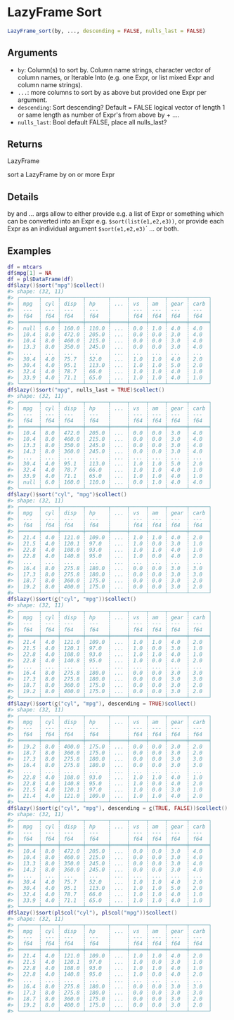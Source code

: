 # LazyFrame Sort

```r
LazyFrame_sort(by, ..., descending = FALSE, nulls_last = FALSE)
```

## Arguments

- `by`: Column(s) to sort by. Column name strings, character vector of column names, or Iterable Into  (e.g. one Expr, or list mixed Expr and column name strings).
- `...`: more columns to sort by as above but provided one Expr per argument.
- `descending`: Sort descending? Default = FALSE logical vector of length 1 or same length as number of Expr's from above by + ....
- `nulls_last`: Bool default FALSE, place all nulls_last?

## Returns

LazyFrame

sort a LazyFrame by on or more Expr

## Details

by and ... args allow to either provide e.g. a list of Expr or something which can be converted into an Expr e.g. `$sort(list(e1,e2,e3))`, or provide each Expr as an individual argument `$sort(e1,e2,e3)`´ ... or both.

## Examples

<pre class='r-example'><code><span class='r-in'><span><span class='va'>df</span> <span class='op'>=</span> <span class='va'>mtcars</span></span></span>
<span class='r-in'><span><span class='va'>df</span><span class='op'>$</span><span class='va'>mpg</span><span class='op'>[</span><span class='fl'>1</span><span class='op'>]</span> <span class='op'>=</span> <span class='cn'>NA</span></span></span>
<span class='r-in'><span><span class='va'>df</span> <span class='op'>=</span> <span class='va'>pl</span><span class='op'>$</span><span class='fu'>DataFrame</span><span class='op'>(</span><span class='va'>df</span><span class='op'>)</span></span></span>
<span class='r-in'><span><span class='va'>df</span><span class='op'>$</span><span class='fu'>lazy</span><span class='op'>(</span><span class='op'>)</span><span class='op'>$</span><span class='fu'>sort</span><span class='op'>(</span><span class='st'>"mpg"</span><span class='op'>)</span><span class='op'>$</span><span class='fu'>collect</span><span class='op'>(</span><span class='op'>)</span></span></span>
<span class='r-out co'><span class='r-pr'>#&gt;</span> shape: (32, 11)</span>
<span class='r-out co'><span class='r-pr'>#&gt;</span> ┌──────┬─────┬───────┬───────┬─────┬─────┬─────┬──────┬──────┐</span>
<span class='r-out co'><span class='r-pr'>#&gt;</span> │ mpg  ┆ cyl ┆ disp  ┆ hp    ┆ ... ┆ vs  ┆ am  ┆ gear ┆ carb │</span>
<span class='r-out co'><span class='r-pr'>#&gt;</span> │ ---  ┆ --- ┆ ---   ┆ ---   ┆     ┆ --- ┆ --- ┆ ---  ┆ ---  │</span>
<span class='r-out co'><span class='r-pr'>#&gt;</span> │ f64  ┆ f64 ┆ f64   ┆ f64   ┆     ┆ f64 ┆ f64 ┆ f64  ┆ f64  │</span>
<span class='r-out co'><span class='r-pr'>#&gt;</span> ╞══════╪═════╪═══════╪═══════╪═════╪═════╪═════╪══════╪══════╡</span>
<span class='r-out co'><span class='r-pr'>#&gt;</span> │ null ┆ 6.0 ┆ 160.0 ┆ 110.0 ┆ ... ┆ 0.0 ┆ 1.0 ┆ 4.0  ┆ 4.0  │</span>
<span class='r-out co'><span class='r-pr'>#&gt;</span> │ 10.4 ┆ 8.0 ┆ 472.0 ┆ 205.0 ┆ ... ┆ 0.0 ┆ 0.0 ┆ 3.0  ┆ 4.0  │</span>
<span class='r-out co'><span class='r-pr'>#&gt;</span> │ 10.4 ┆ 8.0 ┆ 460.0 ┆ 215.0 ┆ ... ┆ 0.0 ┆ 0.0 ┆ 3.0  ┆ 4.0  │</span>
<span class='r-out co'><span class='r-pr'>#&gt;</span> │ 13.3 ┆ 8.0 ┆ 350.0 ┆ 245.0 ┆ ... ┆ 0.0 ┆ 0.0 ┆ 3.0  ┆ 4.0  │</span>
<span class='r-out co'><span class='r-pr'>#&gt;</span> │ ...  ┆ ... ┆ ...   ┆ ...   ┆ ... ┆ ... ┆ ... ┆ ...  ┆ ...  │</span>
<span class='r-out co'><span class='r-pr'>#&gt;</span> │ 30.4 ┆ 4.0 ┆ 75.7  ┆ 52.0  ┆ ... ┆ 1.0 ┆ 1.0 ┆ 4.0  ┆ 2.0  │</span>
<span class='r-out co'><span class='r-pr'>#&gt;</span> │ 30.4 ┆ 4.0 ┆ 95.1  ┆ 113.0 ┆ ... ┆ 1.0 ┆ 1.0 ┆ 5.0  ┆ 2.0  │</span>
<span class='r-out co'><span class='r-pr'>#&gt;</span> │ 32.4 ┆ 4.0 ┆ 78.7  ┆ 66.0  ┆ ... ┆ 1.0 ┆ 1.0 ┆ 4.0  ┆ 1.0  │</span>
<span class='r-out co'><span class='r-pr'>#&gt;</span> │ 33.9 ┆ 4.0 ┆ 71.1  ┆ 65.0  ┆ ... ┆ 1.0 ┆ 1.0 ┆ 4.0  ┆ 1.0  │</span>
<span class='r-out co'><span class='r-pr'>#&gt;</span> └──────┴─────┴───────┴───────┴─────┴─────┴─────┴──────┴──────┘</span>
<span class='r-in'><span><span class='va'>df</span><span class='op'>$</span><span class='fu'>lazy</span><span class='op'>(</span><span class='op'>)</span><span class='op'>$</span><span class='fu'>sort</span><span class='op'>(</span><span class='st'>"mpg"</span>, nulls_last <span class='op'>=</span> <span class='cn'>TRUE</span><span class='op'>)</span><span class='op'>$</span><span class='fu'>collect</span><span class='op'>(</span><span class='op'>)</span></span></span>
<span class='r-out co'><span class='r-pr'>#&gt;</span> shape: (32, 11)</span>
<span class='r-out co'><span class='r-pr'>#&gt;</span> ┌──────┬─────┬───────┬───────┬─────┬─────┬─────┬──────┬──────┐</span>
<span class='r-out co'><span class='r-pr'>#&gt;</span> │ mpg  ┆ cyl ┆ disp  ┆ hp    ┆ ... ┆ vs  ┆ am  ┆ gear ┆ carb │</span>
<span class='r-out co'><span class='r-pr'>#&gt;</span> │ ---  ┆ --- ┆ ---   ┆ ---   ┆     ┆ --- ┆ --- ┆ ---  ┆ ---  │</span>
<span class='r-out co'><span class='r-pr'>#&gt;</span> │ f64  ┆ f64 ┆ f64   ┆ f64   ┆     ┆ f64 ┆ f64 ┆ f64  ┆ f64  │</span>
<span class='r-out co'><span class='r-pr'>#&gt;</span> ╞══════╪═════╪═══════╪═══════╪═════╪═════╪═════╪══════╪══════╡</span>
<span class='r-out co'><span class='r-pr'>#&gt;</span> │ 10.4 ┆ 8.0 ┆ 472.0 ┆ 205.0 ┆ ... ┆ 0.0 ┆ 0.0 ┆ 3.0  ┆ 4.0  │</span>
<span class='r-out co'><span class='r-pr'>#&gt;</span> │ 10.4 ┆ 8.0 ┆ 460.0 ┆ 215.0 ┆ ... ┆ 0.0 ┆ 0.0 ┆ 3.0  ┆ 4.0  │</span>
<span class='r-out co'><span class='r-pr'>#&gt;</span> │ 13.3 ┆ 8.0 ┆ 350.0 ┆ 245.0 ┆ ... ┆ 0.0 ┆ 0.0 ┆ 3.0  ┆ 4.0  │</span>
<span class='r-out co'><span class='r-pr'>#&gt;</span> │ 14.3 ┆ 8.0 ┆ 360.0 ┆ 245.0 ┆ ... ┆ 0.0 ┆ 0.0 ┆ 3.0  ┆ 4.0  │</span>
<span class='r-out co'><span class='r-pr'>#&gt;</span> │ ...  ┆ ... ┆ ...   ┆ ...   ┆ ... ┆ ... ┆ ... ┆ ...  ┆ ...  │</span>
<span class='r-out co'><span class='r-pr'>#&gt;</span> │ 30.4 ┆ 4.0 ┆ 95.1  ┆ 113.0 ┆ ... ┆ 1.0 ┆ 1.0 ┆ 5.0  ┆ 2.0  │</span>
<span class='r-out co'><span class='r-pr'>#&gt;</span> │ 32.4 ┆ 4.0 ┆ 78.7  ┆ 66.0  ┆ ... ┆ 1.0 ┆ 1.0 ┆ 4.0  ┆ 1.0  │</span>
<span class='r-out co'><span class='r-pr'>#&gt;</span> │ 33.9 ┆ 4.0 ┆ 71.1  ┆ 65.0  ┆ ... ┆ 1.0 ┆ 1.0 ┆ 4.0  ┆ 1.0  │</span>
<span class='r-out co'><span class='r-pr'>#&gt;</span> │ null ┆ 6.0 ┆ 160.0 ┆ 110.0 ┆ ... ┆ 0.0 ┆ 1.0 ┆ 4.0  ┆ 4.0  │</span>
<span class='r-out co'><span class='r-pr'>#&gt;</span> └──────┴─────┴───────┴───────┴─────┴─────┴─────┴──────┴──────┘</span>
<span class='r-in'><span><span class='va'>df</span><span class='op'>$</span><span class='fu'>lazy</span><span class='op'>(</span><span class='op'>)</span><span class='op'>$</span><span class='fu'>sort</span><span class='op'>(</span><span class='st'>"cyl"</span>, <span class='st'>"mpg"</span><span class='op'>)</span><span class='op'>$</span><span class='fu'>collect</span><span class='op'>(</span><span class='op'>)</span></span></span>
<span class='r-out co'><span class='r-pr'>#&gt;</span> shape: (32, 11)</span>
<span class='r-out co'><span class='r-pr'>#&gt;</span> ┌──────┬─────┬───────┬───────┬─────┬─────┬─────┬──────┬──────┐</span>
<span class='r-out co'><span class='r-pr'>#&gt;</span> │ mpg  ┆ cyl ┆ disp  ┆ hp    ┆ ... ┆ vs  ┆ am  ┆ gear ┆ carb │</span>
<span class='r-out co'><span class='r-pr'>#&gt;</span> │ ---  ┆ --- ┆ ---   ┆ ---   ┆     ┆ --- ┆ --- ┆ ---  ┆ ---  │</span>
<span class='r-out co'><span class='r-pr'>#&gt;</span> │ f64  ┆ f64 ┆ f64   ┆ f64   ┆     ┆ f64 ┆ f64 ┆ f64  ┆ f64  │</span>
<span class='r-out co'><span class='r-pr'>#&gt;</span> ╞══════╪═════╪═══════╪═══════╪═════╪═════╪═════╪══════╪══════╡</span>
<span class='r-out co'><span class='r-pr'>#&gt;</span> │ 21.4 ┆ 4.0 ┆ 121.0 ┆ 109.0 ┆ ... ┆ 1.0 ┆ 1.0 ┆ 4.0  ┆ 2.0  │</span>
<span class='r-out co'><span class='r-pr'>#&gt;</span> │ 21.5 ┆ 4.0 ┆ 120.1 ┆ 97.0  ┆ ... ┆ 1.0 ┆ 0.0 ┆ 3.0  ┆ 1.0  │</span>
<span class='r-out co'><span class='r-pr'>#&gt;</span> │ 22.8 ┆ 4.0 ┆ 108.0 ┆ 93.0  ┆ ... ┆ 1.0 ┆ 1.0 ┆ 4.0  ┆ 1.0  │</span>
<span class='r-out co'><span class='r-pr'>#&gt;</span> │ 22.8 ┆ 4.0 ┆ 140.8 ┆ 95.0  ┆ ... ┆ 1.0 ┆ 0.0 ┆ 4.0  ┆ 2.0  │</span>
<span class='r-out co'><span class='r-pr'>#&gt;</span> │ ...  ┆ ... ┆ ...   ┆ ...   ┆ ... ┆ ... ┆ ... ┆ ...  ┆ ...  │</span>
<span class='r-out co'><span class='r-pr'>#&gt;</span> │ 16.4 ┆ 8.0 ┆ 275.8 ┆ 180.0 ┆ ... ┆ 0.0 ┆ 0.0 ┆ 3.0  ┆ 3.0  │</span>
<span class='r-out co'><span class='r-pr'>#&gt;</span> │ 17.3 ┆ 8.0 ┆ 275.8 ┆ 180.0 ┆ ... ┆ 0.0 ┆ 0.0 ┆ 3.0  ┆ 3.0  │</span>
<span class='r-out co'><span class='r-pr'>#&gt;</span> │ 18.7 ┆ 8.0 ┆ 360.0 ┆ 175.0 ┆ ... ┆ 0.0 ┆ 0.0 ┆ 3.0  ┆ 2.0  │</span>
<span class='r-out co'><span class='r-pr'>#&gt;</span> │ 19.2 ┆ 8.0 ┆ 400.0 ┆ 175.0 ┆ ... ┆ 0.0 ┆ 0.0 ┆ 3.0  ┆ 2.0  │</span>
<span class='r-out co'><span class='r-pr'>#&gt;</span> └──────┴─────┴───────┴───────┴─────┴─────┴─────┴──────┴──────┘</span>
<span class='r-in'><span><span class='va'>df</span><span class='op'>$</span><span class='fu'>lazy</span><span class='op'>(</span><span class='op'>)</span><span class='op'>$</span><span class='fu'>sort</span><span class='op'>(</span><span class='fu'><a href='https://rdrr.io/r/base/c.html'>c</a></span><span class='op'>(</span><span class='st'>"cyl"</span>, <span class='st'>"mpg"</span><span class='op'>)</span><span class='op'>)</span><span class='op'>$</span><span class='fu'>collect</span><span class='op'>(</span><span class='op'>)</span></span></span>
<span class='r-out co'><span class='r-pr'>#&gt;</span> shape: (32, 11)</span>
<span class='r-out co'><span class='r-pr'>#&gt;</span> ┌──────┬─────┬───────┬───────┬─────┬─────┬─────┬──────┬──────┐</span>
<span class='r-out co'><span class='r-pr'>#&gt;</span> │ mpg  ┆ cyl ┆ disp  ┆ hp    ┆ ... ┆ vs  ┆ am  ┆ gear ┆ carb │</span>
<span class='r-out co'><span class='r-pr'>#&gt;</span> │ ---  ┆ --- ┆ ---   ┆ ---   ┆     ┆ --- ┆ --- ┆ ---  ┆ ---  │</span>
<span class='r-out co'><span class='r-pr'>#&gt;</span> │ f64  ┆ f64 ┆ f64   ┆ f64   ┆     ┆ f64 ┆ f64 ┆ f64  ┆ f64  │</span>
<span class='r-out co'><span class='r-pr'>#&gt;</span> ╞══════╪═════╪═══════╪═══════╪═════╪═════╪═════╪══════╪══════╡</span>
<span class='r-out co'><span class='r-pr'>#&gt;</span> │ 21.4 ┆ 4.0 ┆ 121.0 ┆ 109.0 ┆ ... ┆ 1.0 ┆ 1.0 ┆ 4.0  ┆ 2.0  │</span>
<span class='r-out co'><span class='r-pr'>#&gt;</span> │ 21.5 ┆ 4.0 ┆ 120.1 ┆ 97.0  ┆ ... ┆ 1.0 ┆ 0.0 ┆ 3.0  ┆ 1.0  │</span>
<span class='r-out co'><span class='r-pr'>#&gt;</span> │ 22.8 ┆ 4.0 ┆ 108.0 ┆ 93.0  ┆ ... ┆ 1.0 ┆ 1.0 ┆ 4.0  ┆ 1.0  │</span>
<span class='r-out co'><span class='r-pr'>#&gt;</span> │ 22.8 ┆ 4.0 ┆ 140.8 ┆ 95.0  ┆ ... ┆ 1.0 ┆ 0.0 ┆ 4.0  ┆ 2.0  │</span>
<span class='r-out co'><span class='r-pr'>#&gt;</span> │ ...  ┆ ... ┆ ...   ┆ ...   ┆ ... ┆ ... ┆ ... ┆ ...  ┆ ...  │</span>
<span class='r-out co'><span class='r-pr'>#&gt;</span> │ 16.4 ┆ 8.0 ┆ 275.8 ┆ 180.0 ┆ ... ┆ 0.0 ┆ 0.0 ┆ 3.0  ┆ 3.0  │</span>
<span class='r-out co'><span class='r-pr'>#&gt;</span> │ 17.3 ┆ 8.0 ┆ 275.8 ┆ 180.0 ┆ ... ┆ 0.0 ┆ 0.0 ┆ 3.0  ┆ 3.0  │</span>
<span class='r-out co'><span class='r-pr'>#&gt;</span> │ 18.7 ┆ 8.0 ┆ 360.0 ┆ 175.0 ┆ ... ┆ 0.0 ┆ 0.0 ┆ 3.0  ┆ 2.0  │</span>
<span class='r-out co'><span class='r-pr'>#&gt;</span> │ 19.2 ┆ 8.0 ┆ 400.0 ┆ 175.0 ┆ ... ┆ 0.0 ┆ 0.0 ┆ 3.0  ┆ 2.0  │</span>
<span class='r-out co'><span class='r-pr'>#&gt;</span> └──────┴─────┴───────┴───────┴─────┴─────┴─────┴──────┴──────┘</span>
<span class='r-in'><span><span class='va'>df</span><span class='op'>$</span><span class='fu'>lazy</span><span class='op'>(</span><span class='op'>)</span><span class='op'>$</span><span class='fu'>sort</span><span class='op'>(</span><span class='fu'><a href='https://rdrr.io/r/base/c.html'>c</a></span><span class='op'>(</span><span class='st'>"cyl"</span>, <span class='st'>"mpg"</span><span class='op'>)</span>, descending <span class='op'>=</span> <span class='cn'>TRUE</span><span class='op'>)</span><span class='op'>$</span><span class='fu'>collect</span><span class='op'>(</span><span class='op'>)</span></span></span>
<span class='r-out co'><span class='r-pr'>#&gt;</span> shape: (32, 11)</span>
<span class='r-out co'><span class='r-pr'>#&gt;</span> ┌──────┬─────┬───────┬───────┬─────┬─────┬─────┬──────┬──────┐</span>
<span class='r-out co'><span class='r-pr'>#&gt;</span> │ mpg  ┆ cyl ┆ disp  ┆ hp    ┆ ... ┆ vs  ┆ am  ┆ gear ┆ carb │</span>
<span class='r-out co'><span class='r-pr'>#&gt;</span> │ ---  ┆ --- ┆ ---   ┆ ---   ┆     ┆ --- ┆ --- ┆ ---  ┆ ---  │</span>
<span class='r-out co'><span class='r-pr'>#&gt;</span> │ f64  ┆ f64 ┆ f64   ┆ f64   ┆     ┆ f64 ┆ f64 ┆ f64  ┆ f64  │</span>
<span class='r-out co'><span class='r-pr'>#&gt;</span> ╞══════╪═════╪═══════╪═══════╪═════╪═════╪═════╪══════╪══════╡</span>
<span class='r-out co'><span class='r-pr'>#&gt;</span> │ 19.2 ┆ 8.0 ┆ 400.0 ┆ 175.0 ┆ ... ┆ 0.0 ┆ 0.0 ┆ 3.0  ┆ 2.0  │</span>
<span class='r-out co'><span class='r-pr'>#&gt;</span> │ 18.7 ┆ 8.0 ┆ 360.0 ┆ 175.0 ┆ ... ┆ 0.0 ┆ 0.0 ┆ 3.0  ┆ 2.0  │</span>
<span class='r-out co'><span class='r-pr'>#&gt;</span> │ 17.3 ┆ 8.0 ┆ 275.8 ┆ 180.0 ┆ ... ┆ 0.0 ┆ 0.0 ┆ 3.0  ┆ 3.0  │</span>
<span class='r-out co'><span class='r-pr'>#&gt;</span> │ 16.4 ┆ 8.0 ┆ 275.8 ┆ 180.0 ┆ ... ┆ 0.0 ┆ 0.0 ┆ 3.0  ┆ 3.0  │</span>
<span class='r-out co'><span class='r-pr'>#&gt;</span> │ ...  ┆ ... ┆ ...   ┆ ...   ┆ ... ┆ ... ┆ ... ┆ ...  ┆ ...  │</span>
<span class='r-out co'><span class='r-pr'>#&gt;</span> │ 22.8 ┆ 4.0 ┆ 108.0 ┆ 93.0  ┆ ... ┆ 1.0 ┆ 1.0 ┆ 4.0  ┆ 1.0  │</span>
<span class='r-out co'><span class='r-pr'>#&gt;</span> │ 22.8 ┆ 4.0 ┆ 140.8 ┆ 95.0  ┆ ... ┆ 1.0 ┆ 0.0 ┆ 4.0  ┆ 2.0  │</span>
<span class='r-out co'><span class='r-pr'>#&gt;</span> │ 21.5 ┆ 4.0 ┆ 120.1 ┆ 97.0  ┆ ... ┆ 1.0 ┆ 0.0 ┆ 3.0  ┆ 1.0  │</span>
<span class='r-out co'><span class='r-pr'>#&gt;</span> │ 21.4 ┆ 4.0 ┆ 121.0 ┆ 109.0 ┆ ... ┆ 1.0 ┆ 1.0 ┆ 4.0  ┆ 2.0  │</span>
<span class='r-out co'><span class='r-pr'>#&gt;</span> └──────┴─────┴───────┴───────┴─────┴─────┴─────┴──────┴──────┘</span>
<span class='r-in'><span><span class='va'>df</span><span class='op'>$</span><span class='fu'>lazy</span><span class='op'>(</span><span class='op'>)</span><span class='op'>$</span><span class='fu'>sort</span><span class='op'>(</span><span class='fu'><a href='https://rdrr.io/r/base/c.html'>c</a></span><span class='op'>(</span><span class='st'>"cyl"</span>, <span class='st'>"mpg"</span><span class='op'>)</span>, descending <span class='op'>=</span> <span class='fu'><a href='https://rdrr.io/r/base/c.html'>c</a></span><span class='op'>(</span><span class='cn'>TRUE</span>, <span class='cn'>FALSE</span><span class='op'>)</span><span class='op'>)</span><span class='op'>$</span><span class='fu'>collect</span><span class='op'>(</span><span class='op'>)</span></span></span>
<span class='r-out co'><span class='r-pr'>#&gt;</span> shape: (32, 11)</span>
<span class='r-out co'><span class='r-pr'>#&gt;</span> ┌──────┬─────┬───────┬───────┬─────┬─────┬─────┬──────┬──────┐</span>
<span class='r-out co'><span class='r-pr'>#&gt;</span> │ mpg  ┆ cyl ┆ disp  ┆ hp    ┆ ... ┆ vs  ┆ am  ┆ gear ┆ carb │</span>
<span class='r-out co'><span class='r-pr'>#&gt;</span> │ ---  ┆ --- ┆ ---   ┆ ---   ┆     ┆ --- ┆ --- ┆ ---  ┆ ---  │</span>
<span class='r-out co'><span class='r-pr'>#&gt;</span> │ f64  ┆ f64 ┆ f64   ┆ f64   ┆     ┆ f64 ┆ f64 ┆ f64  ┆ f64  │</span>
<span class='r-out co'><span class='r-pr'>#&gt;</span> ╞══════╪═════╪═══════╪═══════╪═════╪═════╪═════╪══════╪══════╡</span>
<span class='r-out co'><span class='r-pr'>#&gt;</span> │ 10.4 ┆ 8.0 ┆ 472.0 ┆ 205.0 ┆ ... ┆ 0.0 ┆ 0.0 ┆ 3.0  ┆ 4.0  │</span>
<span class='r-out co'><span class='r-pr'>#&gt;</span> │ 10.4 ┆ 8.0 ┆ 460.0 ┆ 215.0 ┆ ... ┆ 0.0 ┆ 0.0 ┆ 3.0  ┆ 4.0  │</span>
<span class='r-out co'><span class='r-pr'>#&gt;</span> │ 13.3 ┆ 8.0 ┆ 350.0 ┆ 245.0 ┆ ... ┆ 0.0 ┆ 0.0 ┆ 3.0  ┆ 4.0  │</span>
<span class='r-out co'><span class='r-pr'>#&gt;</span> │ 14.3 ┆ 8.0 ┆ 360.0 ┆ 245.0 ┆ ... ┆ 0.0 ┆ 0.0 ┆ 3.0  ┆ 4.0  │</span>
<span class='r-out co'><span class='r-pr'>#&gt;</span> │ ...  ┆ ... ┆ ...   ┆ ...   ┆ ... ┆ ... ┆ ... ┆ ...  ┆ ...  │</span>
<span class='r-out co'><span class='r-pr'>#&gt;</span> │ 30.4 ┆ 4.0 ┆ 75.7  ┆ 52.0  ┆ ... ┆ 1.0 ┆ 1.0 ┆ 4.0  ┆ 2.0  │</span>
<span class='r-out co'><span class='r-pr'>#&gt;</span> │ 30.4 ┆ 4.0 ┆ 95.1  ┆ 113.0 ┆ ... ┆ 1.0 ┆ 1.0 ┆ 5.0  ┆ 2.0  │</span>
<span class='r-out co'><span class='r-pr'>#&gt;</span> │ 32.4 ┆ 4.0 ┆ 78.7  ┆ 66.0  ┆ ... ┆ 1.0 ┆ 1.0 ┆ 4.0  ┆ 1.0  │</span>
<span class='r-out co'><span class='r-pr'>#&gt;</span> │ 33.9 ┆ 4.0 ┆ 71.1  ┆ 65.0  ┆ ... ┆ 1.0 ┆ 1.0 ┆ 4.0  ┆ 1.0  │</span>
<span class='r-out co'><span class='r-pr'>#&gt;</span> └──────┴─────┴───────┴───────┴─────┴─────┴─────┴──────┴──────┘</span>
<span class='r-in'><span><span class='va'>df</span><span class='op'>$</span><span class='fu'>lazy</span><span class='op'>(</span><span class='op'>)</span><span class='op'>$</span><span class='fu'>sort</span><span class='op'>(</span><span class='va'>pl</span><span class='op'>$</span><span class='fu'>col</span><span class='op'>(</span><span class='st'>"cyl"</span><span class='op'>)</span>, <span class='va'>pl</span><span class='op'>$</span><span class='fu'>col</span><span class='op'>(</span><span class='st'>"mpg"</span><span class='op'>)</span><span class='op'>)</span><span class='op'>$</span><span class='fu'>collect</span><span class='op'>(</span><span class='op'>)</span></span></span>
<span class='r-out co'><span class='r-pr'>#&gt;</span> shape: (32, 11)</span>
<span class='r-out co'><span class='r-pr'>#&gt;</span> ┌──────┬─────┬───────┬───────┬─────┬─────┬─────┬──────┬──────┐</span>
<span class='r-out co'><span class='r-pr'>#&gt;</span> │ mpg  ┆ cyl ┆ disp  ┆ hp    ┆ ... ┆ vs  ┆ am  ┆ gear ┆ carb │</span>
<span class='r-out co'><span class='r-pr'>#&gt;</span> │ ---  ┆ --- ┆ ---   ┆ ---   ┆     ┆ --- ┆ --- ┆ ---  ┆ ---  │</span>
<span class='r-out co'><span class='r-pr'>#&gt;</span> │ f64  ┆ f64 ┆ f64   ┆ f64   ┆     ┆ f64 ┆ f64 ┆ f64  ┆ f64  │</span>
<span class='r-out co'><span class='r-pr'>#&gt;</span> ╞══════╪═════╪═══════╪═══════╪═════╪═════╪═════╪══════╪══════╡</span>
<span class='r-out co'><span class='r-pr'>#&gt;</span> │ 21.4 ┆ 4.0 ┆ 121.0 ┆ 109.0 ┆ ... ┆ 1.0 ┆ 1.0 ┆ 4.0  ┆ 2.0  │</span>
<span class='r-out co'><span class='r-pr'>#&gt;</span> │ 21.5 ┆ 4.0 ┆ 120.1 ┆ 97.0  ┆ ... ┆ 1.0 ┆ 0.0 ┆ 3.0  ┆ 1.0  │</span>
<span class='r-out co'><span class='r-pr'>#&gt;</span> │ 22.8 ┆ 4.0 ┆ 108.0 ┆ 93.0  ┆ ... ┆ 1.0 ┆ 1.0 ┆ 4.0  ┆ 1.0  │</span>
<span class='r-out co'><span class='r-pr'>#&gt;</span> │ 22.8 ┆ 4.0 ┆ 140.8 ┆ 95.0  ┆ ... ┆ 1.0 ┆ 0.0 ┆ 4.0  ┆ 2.0  │</span>
<span class='r-out co'><span class='r-pr'>#&gt;</span> │ ...  ┆ ... ┆ ...   ┆ ...   ┆ ... ┆ ... ┆ ... ┆ ...  ┆ ...  │</span>
<span class='r-out co'><span class='r-pr'>#&gt;</span> │ 16.4 ┆ 8.0 ┆ 275.8 ┆ 180.0 ┆ ... ┆ 0.0 ┆ 0.0 ┆ 3.0  ┆ 3.0  │</span>
<span class='r-out co'><span class='r-pr'>#&gt;</span> │ 17.3 ┆ 8.0 ┆ 275.8 ┆ 180.0 ┆ ... ┆ 0.0 ┆ 0.0 ┆ 3.0  ┆ 3.0  │</span>
<span class='r-out co'><span class='r-pr'>#&gt;</span> │ 18.7 ┆ 8.0 ┆ 360.0 ┆ 175.0 ┆ ... ┆ 0.0 ┆ 0.0 ┆ 3.0  ┆ 2.0  │</span>
<span class='r-out co'><span class='r-pr'>#&gt;</span> │ 19.2 ┆ 8.0 ┆ 400.0 ┆ 175.0 ┆ ... ┆ 0.0 ┆ 0.0 ┆ 3.0  ┆ 2.0  │</span>
<span class='r-out co'><span class='r-pr'>#&gt;</span> └──────┴─────┴───────┴───────┴─────┴─────┴─────┴──────┴──────┘</span>
 </code></pre>